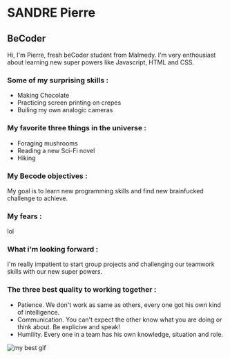 # SANDRE Pierre

## BeCoder

Hi, I'm Pierre, fresh beCoder student from Malmedy.
I'm very enthousiast about learning new super powers like Javascript, HTML and CSS.

### Some of my surprising skills :

- Making Chocolate
- Practicing screen printing on crepes
- Builing my own analogic cameras

### My favorite three things in the universe :

- Foraging mushrooms
- Reading a new Sci-Fi novel
- Hiking

### My Becode objectives :

My goal is to learn new programming skills and find new brainfucked challenge to achieve.

### My fears :

lol

### What i'm looking forward :

I'm really impatient to start group projects and challenging our teamwork skills with our new super powers.

### The three best quality to working together :

- Patience. We don't work as same as others, every one got his own kind of intelligence.
- Communication. You can't expect the other know what you are doing or think about. Be explicive and speak!
- Humility. Every one in a team has his own knowledge, situation and role.


![my best gif](https://media2.giphy.com/media/v1.Y2lkPTc5MGI3NjExYjMzaTB6bmVrZGRqOHNpdmZpcHpqbGMxZjZtdG5uZmF1Yjlvcm84cSZlcD12MV9pbnRlcm5hbF9naWZfYnlfaWQmY3Q9Zw/F4nBKBWxcWzcdMJX2W/giphy.gif)



